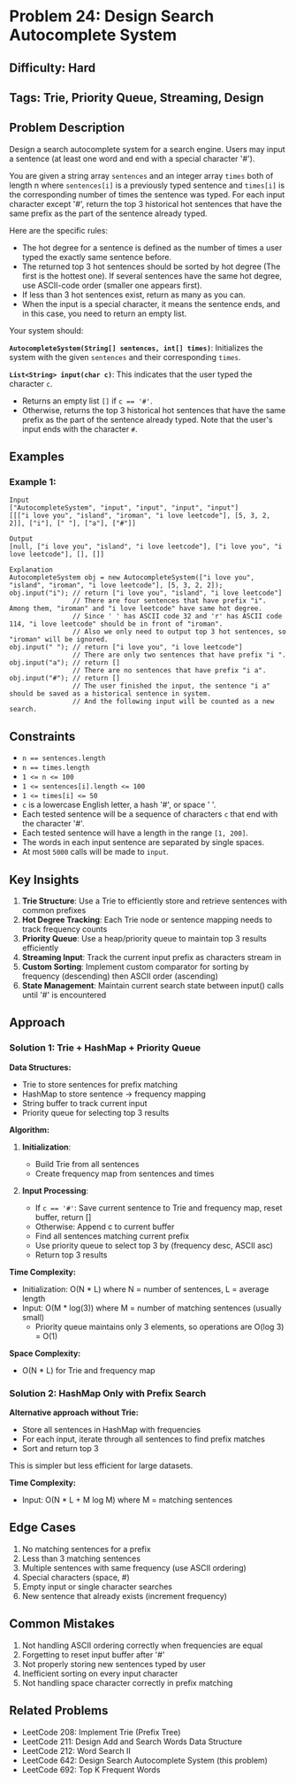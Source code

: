 # Problem 24: Design Search Autocomplete System

## Difficulty: Hard

## Tags: Trie, Priority Queue, Streaming, Design

## Problem Description

Design a search autocomplete system for a search engine. Users may input a sentence (at least one word and end with a special character '#').

You are given a string array `sentences` and an integer array `times` both of length n where `sentences[i]` is a previously typed sentence and `times[i]` is the corresponding number of times the sentence was typed. For each input character except '#', return the top 3 historical hot sentences that have the same prefix as the part of the sentence already typed.

Here are the specific rules:

- The hot degree for a sentence is defined as the number of times a user typed the exactly same sentence before.
- The returned top 3 hot sentences should be sorted by hot degree (The first is the hottest one). If several sentences have the same hot degree, use ASCII-code order (smaller one appears first).
- If less than 3 hot sentences exist, return as many as you can.
- When the input is a special character, it means the sentence ends, and in this case, you need to return an empty list.

Your system should:

**`AutocompleteSystem(String[] sentences, int[] times)`**: Initializes the system with the given `sentences` and their corresponding `times`.

**`List<String> input(char c)`**: This indicates that the user typed the character `c`.
- Returns an empty list `[]` if `c == '#'`.
- Otherwise, returns the top 3 historical hot sentences that have the same prefix as the part of the sentence already typed. Note that the user's input ends with the character `#`.

## Examples

### Example 1:

```
Input
["AutocompleteSystem", "input", "input", "input", "input"]
[[["i love you", "island", "iroman", "i love leetcode"], [5, 3, 2, 2]], ["i"], [" "], ["a"], ["#"]]

Output
[null, ["i love you", "island", "i love leetcode"], ["i love you", "i love leetcode"], [], []]

Explanation
AutocompleteSystem obj = new AutocompleteSystem(["i love you", "island", "iroman", "i love leetcode"], [5, 3, 2, 2]);
obj.input("i"); // return ["i love you", "island", "i love leetcode"]
                // There are four sentences that have prefix "i". Among them, "iroman" and "i love leetcode" have same hot degree.
                // Since ' ' has ASCII code 32 and 'r' has ASCII code 114, "i love leetcode" should be in front of "iroman".
                // Also we only need to output top 3 hot sentences, so "iroman" will be ignored.
obj.input(" "); // return ["i love you", "i love leetcode"]
                // There are only two sentences that have prefix "i ".
obj.input("a"); // return []
                // There are no sentences that have prefix "i a".
obj.input("#"); // return []
                // The user finished the input, the sentence "i a" should be saved as a historical sentence in system.
                // And the following input will be counted as a new search.
```

## Constraints

- `n == sentences.length`
- `n == times.length`
- `1 <= n <= 100`
- `1 <= sentences[i].length <= 100`
- `1 <= times[i] <= 50`
- `c` is a lowercase English letter, a hash '#', or space ' '.
- Each tested sentence will be a sequence of characters `c` that end with the character '#'.
- Each tested sentence will have a length in the range `[1, 200]`.
- The words in each input sentence are separated by single spaces.
- At most `5000` calls will be made to `input`.

## Key Insights

1. **Trie Structure**: Use a Trie to efficiently store and retrieve sentences with common prefixes
2. **Hot Degree Tracking**: Each Trie node or sentence mapping needs to track frequency counts
3. **Priority Queue**: Use a heap/priority queue to maintain top 3 results efficiently
4. **Streaming Input**: Track the current input prefix as characters stream in
5. **Custom Sorting**: Implement custom comparator for sorting by frequency (descending) then ASCII order (ascending)
6. **State Management**: Maintain current search state between input() calls until '#' is encountered

## Approach

### Solution 1: Trie + HashMap + Priority Queue

**Data Structures:**
- Trie to store sentences for prefix matching
- HashMap to store sentence -> frequency mapping
- String buffer to track current input
- Priority queue for selecting top 3 results

**Algorithm:**
1. **Initialization**:
   - Build Trie from all sentences
   - Create frequency map from sentences and times

2. **Input Processing**:
   - If `c == '#'`: Save current sentence to Trie and frequency map, reset buffer, return []
   - Otherwise: Append c to current buffer
   - Find all sentences matching current prefix
   - Use priority queue to select top 3 by (frequency desc, ASCII asc)
   - Return top 3 results

**Time Complexity:**
- Initialization: O(N * L) where N = number of sentences, L = average length
- Input: O(M * log(3)) where M = number of matching sentences (usually small)
  - Priority queue maintains only 3 elements, so operations are O(log 3) = O(1)

**Space Complexity:**
- O(N * L) for Trie and frequency map

### Solution 2: HashMap Only with Prefix Search

**Alternative approach without Trie:**
- Store all sentences in HashMap with frequencies
- For each input, iterate through all sentences to find prefix matches
- Sort and return top 3

This is simpler but less efficient for large datasets.

**Time Complexity:**
- Input: O(N * L + M log M) where M = matching sentences

## Edge Cases

1. No matching sentences for a prefix
2. Less than 3 matching sentences
3. Multiple sentences with same frequency (use ASCII ordering)
4. Special characters (space, #)
5. Empty input or single character searches
6. New sentence that already exists (increment frequency)

## Common Mistakes

1. Not handling ASCII ordering correctly when frequencies are equal
2. Forgetting to reset input buffer after '#'
3. Not properly storing new sentences typed by user
4. Inefficient sorting on every input character
5. Not handling space character correctly in prefix matching

## Related Problems

- LeetCode 208: Implement Trie (Prefix Tree)
- LeetCode 211: Design Add and Search Words Data Structure
- LeetCode 212: Word Search II
- LeetCode 642: Design Search Autocomplete System (this problem)
- LeetCode 692: Top K Frequent Words
